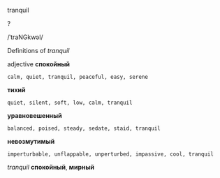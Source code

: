 tranquil

?

/ˈtraNGkwəl/

Definitions of _tranquil_

adjective
**спокойный**

    calm, quiet, tranquil, peaceful, easy, serene
**тихий**

    quiet, silent, soft, low, calm, tranquil
**уравновешенный**

    balanced, poised, steady, sedate, staid, tranquil
**невозмутимый**

    imperturbable, unflappable, unperturbed, impassive, cool, tranquil

_tranquil_
**спокойный**, **мирный**